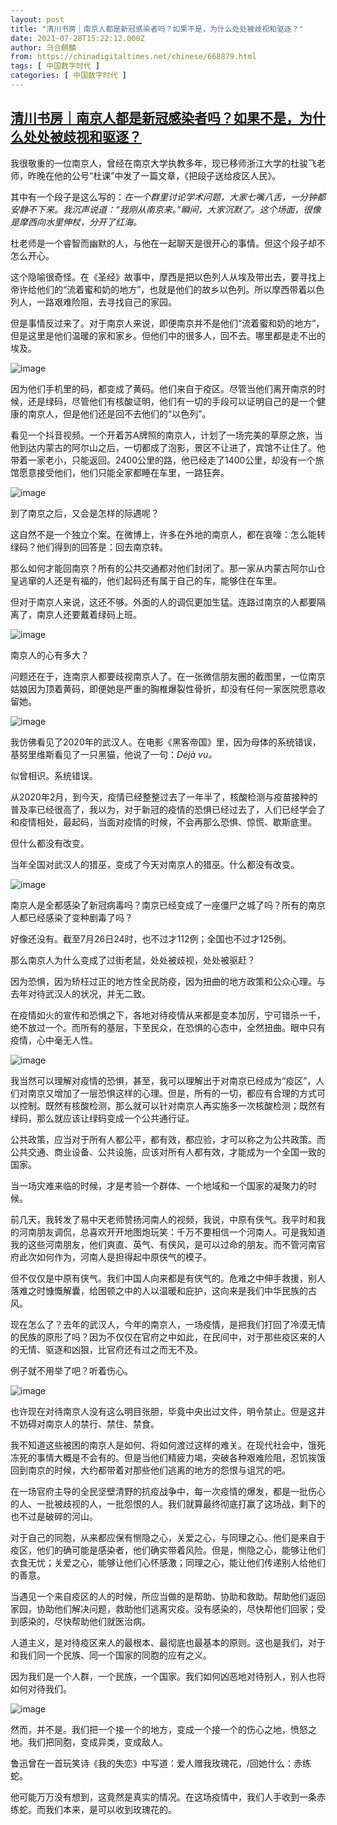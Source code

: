 ```yaml
---
layout: post
title: "清川书房｜南京人都是新冠感染者吗？如果不是，为什么处处被歧视和驱逐？"
date: 2021-07-28T15:22:12.000Z
author: 乌合麒麟
from: https://chinadigitaltimes.net/chinese/668879.html
tags: [ 中国数字时代 ]
categories: [ 中国数字时代 ]
---
```

<!--1627485732000-->
[清川书房｜南京人都是新冠感染者吗？如果不是，为什么处处被歧视和驱逐？](https://chinadigitaltimes.net/chinese/668879.html)
------

<div>
<p>我很敬重的一位南京人，曾经在南京大学执教多年，现已移师浙江大学的杜骏飞老师，昨晚在他的公号“杜课”中发了一篇文章，《把段子送给疫区人民》。</p><p>其中有一个段子是这么写的：<em>在一个群里讨论学术问题，大家七嘴八舌，一分钟都安静不下来。我沉声说道：“我刚从南京来。”瞬间，大家沉默了。这个场面，很像是摩西向水里伸杖，分开了红海。</em></p><p>杜老师是一个睿智而幽默的人，与他在一起聊天是很开心的事情。但这个段子却不怎么开心。</p><p>这个隐喻很奇怪。在《圣经》故事中，摩西是把以色列人从埃及带出去，要寻找上帝许给他们的“流着蜜和奶的地方”，也就是他们的故乡以色列。所以摩西带着以色列人，一路艰难险阻，去寻找自己的家园。</p><p>但是事情反过来了。对于南京人来说，即便南京并不是他们“流着蜜和奶的地方”，但是这里是他们温暖的家和家乡。但他们中的很多人，回不去。哪里都是走不出的埃及。</p><p><img src="https://chinadigitaltimes.net/chinese/files/2021/07/post-668879-6101724d7157c." alt="image" /></p><p>因为他们手机里的码，都变成了黄码。他们来自于疫区。尽管当他们离开南京的时候，还是绿码，尽管他们有核酸证明，他们有一切的手段可以证明自己的是一个健康的南京人，但是他们还是回不去他们的“以色列”。</p><p>看见一个抖音视频。一个开着苏A牌照的南京人，计划了一场完美的草原之旅，当他到达内蒙古的阿尔山之后，一切都成了泡影，景区不让进了，宾馆不让住了。他带着一家老小，只能返回。2400公里的路，他已经走了1400公里，却没有一个旅馆愿意接受他们，他们只能全家都睡在车里，一路狂奔。</p><p><img src="https://chinadigitaltimes.net/chinese/files/2021/07/post-668879-6101724da9311." alt="image" /></p><p>到了南京之后，又会是怎样的际遇呢？</p><p>这自然不是一个独立个案。在微博上，许多在外地的南京人，都在哀嚎：怎么能转绿码？他们得到的回答是：回去南京转。</p><p>那么如何才能回南京？所有的公共交通都对他们封闭了。那一家从内蒙古阿尔山仓皇逃窜的人还是有福的，他们起码还有属于自己的车，能够住在车里。</p><p>但对于南京人来说，这还不够。外面的人的调侃更加生猛。连路过南京的人都要隔离了，南京人还要戴着绿码上班。</p><p><img src="https://chinadigitaltimes.net/chinese/files/2021/07/post-668879-6101724dcabe4." alt="image" /></p><p>南京人的心有多大？</p><p>问题还在于，连南京人都要歧视南京人了。在一张微信朋友圈的截图里，一位南京姑娘因为顶着黄码，即便她是严重的胸椎爆裂性骨折，却没有任何一家医院愿意收留她。</p><p><img src="https://chinadigitaltimes.net/chinese/files/2021/07/post-668879-6101724e0a9a3." alt="image" /></p><p>我仿佛看见了2020年的武汉人。在电影《黑客帝国》里，因为母体的系统错误，基努里维斯看见了一只黑猫，他说了一句：<em>Déjà vu。</em></p><p>似曾相识。系统错误。</p><p>从2020年2月，到今天，疫情已经整整过去了一年半了，核酸检测与疫苗接种的普及率已经很高了，我以为，对于新冠的疫情的恐惧已经过去了，人们已经学会了和疫情相处，最起码，当面对疫情的时候，不会再那么恐惧、惊慌、歇斯底里。</p><p>但什么都没有改变。</p><p>当年全国对武汉人的猎巫，变成了今天对南京人的猎巫。什么都没有改变。</p><p><img src="https://chinadigitaltimes.net/chinese/files/2021/07/post-668879-6101724e37eba." alt="image" /></p><p>南京人是全都感染了新冠病毒吗？南京已经变成了一座僵尸之城了吗？所有的南京人都已经感染了变种剧毒了吗？</p><p>好像还没有。截至7月26日24时，也不过才112例；全国也不过才125例。</p><p>那么南京人为什么变成了过街老鼠，处处被歧视，处处被驱赶？</p><p>因为恐惧，因为矫枉过正的地方性全民防疫，因为扭曲的地方政策和公众心理。与去年对待武汉人的状况，并无二致。</p><p>在疫情如火的宣传和恐惧之下，各地对待疫情从来都是变本加厉，宁可错杀一千，绝不放过一个。而所有的基层，下至民众，在恐惧的心态中，全然扭曲。眼中只有疫情，心中毫无人性。</p><p><img src="https://chinadigitaltimes.net/chinese/files/2021/07/post-668879-6101724e5a67e." alt="image" /></p><p>我当然可以理解对疫情的恐惧，甚至，我可以理解出于对南京已经成为“疫区”，人们对南京又增加了一层恐惧这样的心理。但是，所有的一切，都应有合理的方式可以控制。既然有核酸检测，那么就可以针对南京人再实施多一次核酸检测；既然有绿码，那么就应该让绿码变成一个公共通行证。</p><p>公共政策，应当对于所有人都公平，都有效，都应验，才可以称之为公共政策。而公共交通、商业设备、公共设施，应该对所有人都有效，才能成为一个全国一致的国家。</p><p>当一场灾难来临的时候，才是考验一个群体、一个地域和一个国家的凝聚力的时候。</p><p>前几天，我转发了易中天老师赞扬河南人的视频，我说，中原有侠气。我平时和我的河南朋友调侃，总喜欢开开地图炮玩笑：千万不要相信一个河南人。可是我知道我的这些河南朋友，他们爽直、英气、有侠风，是可以过命的朋友。而不管河南官府此次如何作为，河南人是担得起中原侠气的模子。</p><p>但不仅仅是中原有侠气。我们中国人向来都是有侠气的。危难之中伸手救援，别人落难之时慷慨解囊，给困顿之中的人以温暖和庇护，这向来是我们中华民族的古风。</p><p>现在怎么了？去年的武汉人，今年的南京人，一场疫情，是把我们打回了冷漠无情的民族的原形了吗？因为不仅仅在官府之中如此，在民间中，对于那些疫区来的人的无情、驱逐和凶狠，比官府还有过之而无不及。</p><p>例子就不用举了吧？听着伤心。</p><p><img src="https://chinadigitaltimes.net/chinese/files/2021/07/post-668879-6101724e877f4." alt="image" /></p><p>也许现在对待南京人没有这么明目张胆，毕竟中央出过文件，明令禁止。但是这并不妨碍对南京人的禁行、禁住、禁食。</p><p>我不知道这些被困的南京人是如何、将如何渡过这样的难关。在现代社会中，饿死冻死的事情大概是不会有的。但是当他们精疲力竭，突破各种艰难险阻，忍饥挨饿回到南京的时候，大约都带着对那些他们逃离的地方的怨恨与诅咒的吧。</p><p>在一场官府主导的全民坚壁清野的抗疫战争中，每一次疫情的爆发，都是一批伤心的人、一批被歧视的人，一批怨恨的人。我们就算最终彻底打赢了这场战，剩下的也不过是破碎的河山。</p><p>对于自己的同胞，从来都应保有恻隐之心，关爱之心，与同理之心。他们是来自于疫区，他们的确可能是感染者，他们确实带着风险。但是，恻隐之心，能够让他们衣食无忧；关爱之心，能够让他们心怀感激；同理之心，能让他们传递别人给他们的善意。</p><p>当遇见一个来自疫区的人的时候，所应当做的是帮助、协助和救助。帮助他们返回家园，协助他们解决问题，救助他们逃离灾疫。没有感染的，尽快帮他们回家；受到感染的，尽快帮助他们就医治病。</p><p>人道主义，是对待疫区来人的最根本、最彻底也最基本的原则。这也是我们，对于和我们同一个民族、同一个国家的同胞的应有之义。</p><p>因为我们是一个人群，一个民族，一个国家。我们如何凶恶地对待别人，别人也将如何对待我们。</p><p><img src="https://chinadigitaltimes.net/chinese/files/2021/07/post-668879-6101724eafd0b." alt="image" /></p><p>然而，并不是。我们把一个接一个的地方，变成一个接一个的伤心之地，愤怒之地。我们把同胞，变成异类，变成敌人。</p><p>鲁迅曾在一首玩笑诗《我的失恋》中写道：爱人赠我玫瑰花，/回她什么：赤练蛇。</p><p>他可能万万没有想到，这竟然是真实的情况。在这场疫情中，我们人手收到一条赤练蛇。而我们本来，是可以收到玫瑰花的。</p>
</div>
